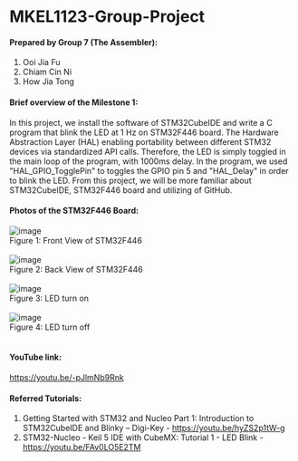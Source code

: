 # MKEL1123-Group-Project

#### Prepared by Group 7 (The Assembler):
1. Ooi Jia Fu
2. Chiam Cin Ni
3. How Jia Tong  

#### Brief overview of the Milestone 1:<br />
In this project, we install the software of STM32CubeIDE and write a C program that blink the LED at 1 Hz on STM32F446 board. The Hardware Abstraction Layer (HAL) enabling portability between different STM32 devices via standardized API calls.
Therefore, the LED is simply toggled in the main loop of the program, with 1000ms delay. In the  program, we used "HAL_GPIO_TogglePin" to toggles the GPIO pin 5 and "HAL_Delay" in order to blink the LED. From this project, we will be more familiar about STM32CubeIDE, STM32F446 board and utilizing of GitHub. <br />

#### Photos of the STM32F446 Board:<br />
![image](https://user-images.githubusercontent.com/105091269/167237753-54961359-d844-4c76-af4e-5e69d7668355.png) <br />
Figure 1: Front View of STM32F446<br /><br />
![image](https://user-images.githubusercontent.com/105091269/167237884-20072dc4-9750-4d1d-94b5-0d0a36c3e28b.png)<br />
Figure 2: Back View of STM32F446<br /><br />
![image](https://user-images.githubusercontent.com/105091269/167237996-6bf9d150-9081-433e-8100-283c985e692c.png)<br />
Figure 3: LED turn on<br /><br />
![image](https://user-images.githubusercontent.com/105091269/167238010-d1613b23-63f8-4426-a333-9883251ed12c.png)<br />
Figure 4: LED turn off<br /><br />

#### YouTube link:<br />
https://youtu.be/-pJlmNb9Rnk

#### Referred Tutorials:<br />
1. Getting Started with STM32 and Nucleo Part 1: Introduction to STM32CubeIDE and Blinky – Digi-Key - https://youtu.be/hyZS2p1tW-g 
2. STM32-Nucleo - Keil 5 IDE with CubeMX: Tutorial 1 - LED Blink - https://youtu.be/FAv0LO5E2TM
